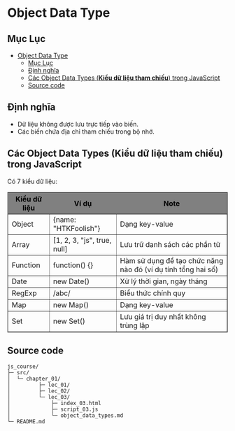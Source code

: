 # Object Data Type

## Mục Lục

- [Object Data Type](#object-data-type)
  - [Mục Lục](#mục-lục)
  - [Định nghĩa](#định-nghĩa)
  - [Các Object Data Types (**Kiểu dữ liệu tham chiếu**) trong JavaScript](#các-object-data-types-kiểu-dữ-liệu-tham-chiếu-trong-javascript)
  - [Source code](#source-code)

## Định nghĩa

- Dữ liệu không được lưu trực tiếp vào biến.
- Các biến chứa địa chỉ tham chiếu trong bộ nhớ.

## Các Object Data Types (**Kiểu dữ liệu tham chiếu**) trong JavaScript

Có 7 kiểu dữ liệu:

<table border="1">
  <tr style="background-color:gray; color: black">
    <th>Kiểu dữ liệu</th>
    <th>Ví dụ</th>
    <th>Note</th>
  </tr>
  <tr>
    <td>Object</td>
    <td>{name: "HTKFoolish"}</td>
    <td>Dạng key-value</td>
  </tr>
  <tr>
    <td>Array</td>
    <td>[1, 2, 3, "js", true, null]</td>
    <td>Lưu trữ danh sách các phần tử</td>
  </tr>
  <tr>
    <td>Function</td>
    <td>function() {}</td>
    <td>Hàm sử dụng để tạo chức năng nào đó (ví dụ tính tổng hai số)</td>
  </tr>
  <tr>
    <td>Date</td>
    <td>new Date()</td>
    <td>Xử lý thời gian, ngày tháng</td>
  </tr>
  <tr>
    <td>RegExp</td>
    <td>/abc/</td>
    <td>Biểu thức chính quy</td>
  </tr>
  <tr>
    <td>Map</td>
    <td>new Map()</td>
    <td>Dạng key-value</td>
  </tr>
  <tr>
    <td>Set</td>
    <td>new Set()</td>
    <td>Lưu giá trị duy nhất không trùng lặp</td>
  </tr>
</table>

## Source code

```
js_course/
├─ src/
│  └─ chapter_01/
│         ├─ lec_01/
│         ├─ lec_02/
│         └─ lec_03/
│             ├─ index_03.html
│             ├─ script_03.js
│             └─ object_data_types.md
└─ README.md
```
